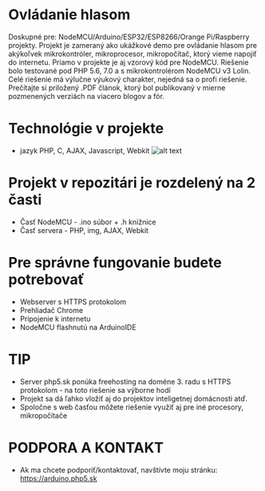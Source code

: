 # Ovládanie hlasom 
Doskupné pre: NodeMCU/Arduino/ESP32/ESP8266/Orange Pi/Raspberry projekty.
Projekt je zameraný ako ukážkové demo pre ovládanie hlasom pre akýkoľvek mikrokontróler, mikroprocesor, mikropočítač, ktorý vieme napojiť do internetu. Priamo v projekte je aj vzorový kód pre NodeMCU. Riešenie bolo testované pod PHP 5.6, 7.0 a s mikrokontrolérom NodeMCU v3 Lolin. Celé riešenie má výlučne výukový charakter, nejedná sa o profi riešenie.
Prečítajte si priložený .PDF článok, ktorý bol publikovaný v mierne pozmenených verziách na viacero blogov a fór.
# Technológie v projekte
* jazyk PHP, C, AJAX, Javascript, Webkit
![alt text](http://www.veramate.com/Content/images/VeraMate/voice-control.png)
# Projekt v repozitári je rozdelený na 2 časti
* Časť NodeMCU - .ino súbor + .h knižnice
* Časť servera - PHP, img, AJAX, Webkit
# Pre správne fungovanie budete potrebovať
* Webserver s HTTPS protokolom
* Prehliadač Chrome
* Pripojenie k internetu
* NodeMCU flashnutú na ArduinoIDE
# TIP
* Server php5.sk ponúka freehosting na doméne 3. radu s HTTPS protokolom - na toto riešenie sa výborne hodí
* Projekt sa dá ľahko vložiť aj do projektov inteligetnej domácnosti atď.
* Spoločne s web časťou môžete riešenie využiť aj pre iné procesory, mikropočítače
# PODPORA A KONTAKT
* Ak ma chcete podporiť/kontaktovať, navštívte moju stránku: https://arduino.php5.sk
